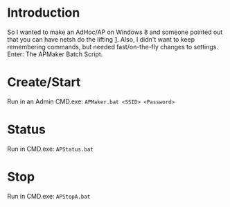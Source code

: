 Introduction
============
So I wanted to make an AdHoc/AP on Windows 8 and someone pointed out that you can have netsh do the lifting [1](http://www.redmondpie.com/how-to-set-up-wireless-ad-hoc-internet-connection-in-windows-8/).
Also, I didn't want to keep remembering commands, but needed fast/on-the-fly changes to settings.
Enter: The APMaker Batch Script.

Create/Start
============
Run in an Admin CMD.exe: `APMaker.bat <SSID> <Password>`

Status
======
Run in CMD.exe: `APStatus.bat`

Stop
====
Run in CMD.exe: `APStopA.bat `